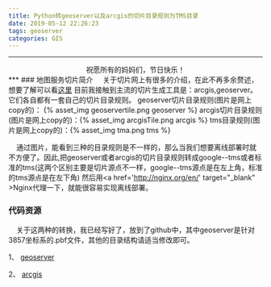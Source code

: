 ```yaml
---
title: Python转geoserver以及arcgis的切片目录规则为TMS目录
date: 2019-05-12 22:26:23
tags: geoserver
categories: GIS
---
```


***

<center>祝愿所有的妈妈们，节日快乐！</center>
***
### 地图服务切片简介
&nbsp;&nbsp;&nbsp;&nbsp;关于切片网上有很多的介绍，在此不再多余赘述，想要了解可以看<a
href="https://segmentfault.com/a/1190000011276788"
target="_blank">这里</a> 目前我接触到主流的切片生成工具是：arcgis,geoserver。它们各自都有一套自己的切片目录规则。
<!--more-->
geoserver切片目录规则(图片是网上copy的)： {% asset_img geoservertile.png
geoserver %} arcgis切片目录规则(图片是网上copy的)：{% asset_img
arcgisTile.png arcgis %} tms目录规则(图片是网上copy的)：{% asset_img
tma.png tms %}


&nbsp;&nbsp;&nbsp;&nbsp;通过图片，能看到三种的目录规则是不一样的，那么当我们想要离线部署时就不方便了。因此,把geoserver或者arcgis的切片目录规则转成google--tms或者标准的tms(这两个区别主要是切片源点不一样，google--tms源点是在左上角，标准的tms源点是在左下角)
然后用<a href='http://nginx.org/en/' target="_blank"
\>Nginx</a>代理一下，就能很容易实现离线部署。

### 代码资源

&nbsp;&nbsp;&nbsp;&nbsp;关于这两种的转换，我已经写好了，放到了github中，其中geoserver是针对3857坐标系的.pbf文件，其他的目录结构请适当修改即可。

1、 <a href="https://github.com/JerckyLY/geoserverToTMS" target="_blank">geoserver</a> 

2、 <a href="https://github.com/JerckyLY/arcgisToTMS"
target="_blank">arcgis</a>




